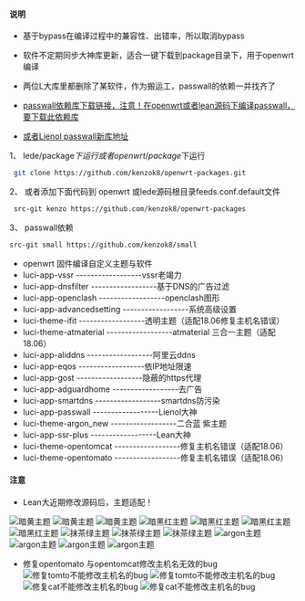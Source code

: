 ﻿#### 说明

* 基于bypass在编译过程中的兼容性、出错率，所以取消bypass

* 软件不定期同步大神库更新，适合一键下载到package目录下，用于openwrt编译


* 两位L大库里都删除了某软件，作为搬运工，passwall的依赖一并找齐了



- [passwall依赖库下载链接，注意！在openwrt或者lean源码下编译passwall，要下载此依赖库](https://github.com/kenzok8/small.git)


- [或者Lienol   passwall新库地址](https://github.com/xiaorouji/openwrt-passwall.git)
 


1、 lede/package$下运行 或者openwrt/package$下运行


```bash
 git clone https://github.com/kenzok8/openwrt-packages.git
```

 2、 或者添加下面代码到 openwrt 或lede源码根目录feeds.conf.default文件
 
```bash
 src-git kenzo https://github.com/kenzok8/openwrt-packages
```

 3、 passwall依赖
 
 ```bash
 src-git small https://github.com/kenzok8/small
 ```
 
- openwrt 固件编译自定义主题与软件
- luci-app-vssr            ------------------vssr老竭力
- luci-app-dnsfilter       ------------------基于DNS的广告过滤
- luci-app-openclash       ------------------openclash图形         
- luci-app-advancedsetting ------------------系统高级设置
- luci-theme-ifit          ------------------透明主题（适配18.06修复主机名错误）
- luci-theme-atmaterial    ------------------atmaterial 三合一主题（适配18.06）     
- luci-app-aliddns         ------------------阿里云ddns
- luci-app-eqos            ------------------依IP地址限速
- luci-app-gost            ------------------隐蔽的https代理
- luci-app-adguardhome     ------------------去广告 
- luci-app-smartdns        ------------------smartdns防污染
- luci-app-passwall        ------------------Lienol大神 
- luci-theme-argon_new     ------------------二合蓝 紫主题
- luci-app-ssr-plus        ------------------Lean大神 
- luci-theme-opentomcat    ------------------修复主机名错误（适配18.06）  
- luci-theme-opentomato    ------------------修复主机名错误（适配18.06）
#### 注意

* Lean大近期修改源码后，主题适配！



![暗黄主题](https://raw.githubusercontent.com/kenzok8/openwrt-packages/master/screenshot/sshot-9.jpg)
![暗黄主题](https://raw.githubusercontent.com/kenzok8/openwrt-packages/master/screenshot/sshot-10.jpg)
![暗黄主题](https://raw.githubusercontent.com/kenzok8/openwrt-packages/master/screenshot/sshot-11.jpg)
![暗黑红主题](https://raw.githubusercontent.com/kenzok8/openwrt-packages/master/screenshot/sshot-5.jpg)
![暗黑红主题](https://raw.githubusercontent.com/kenzok8/openwrt-packages/master/screenshot/sshot-6.jpg)
![暗黑红主题](https://raw.githubusercontent.com/kenzok8/openwrt-packages/master/screenshot/sshot-7.jpg)
![暗黑红主题](https://raw.githubusercontent.com/kenzok8/openwrt-packages/master/screenshot/sshot-8.jpg)
![抹茶绿主题](https://raw.githubusercontent.com/kenzok8/openwrt-packages/master/screenshot/sshot-12.jpg)
![抹茶绿主题](https://raw.githubusercontent.com/kenzok8/openwrt-packages/master/screenshot/sshot-13.jpg)
![抹茶绿主题](https://raw.githubusercontent.com/kenzok8/openwrt-packages/master/screenshot/sshot-14.jpg)
![argon主题](https://raw.githubusercontent.com/kenzok8/openwrt-packages/master/screenshot/sshot-1.png)
![argon主题](https://raw.githubusercontent.com/kenzok8/openwrt-packages/master/screenshot/sshot-2.png)
![argon主题](https://raw.githubusercontent.com/kenzok8/openwrt-packages/master/screenshot/sshot-3.png)
![argon主题](https://raw.githubusercontent.com/kenzok8/openwrt-packages/master/screenshot/sshot-4.png)
* 修复opentomato 与opentomcat修改主机名无效的bug
![修复tomto不能修改主机名的bug](https://raw.githubusercontent.com/kenzok8/openwrt-packages/master/screenshot/%E5%B0%8F%E7%8C%AA%E5%AE%B6-719.png)
![修复tomto不能修改主机名的bug](https://raw.githubusercontent.com/kenzok8/openwrt-packages/master/screenshot/%E5%B0%8F%E7%8C%AA%E5%AE%B6-722.png)
![修复cat不能修改主机名的bug](https://raw.githubusercontent.com/kenzok8/openwrt-packages/master/screenshot/%E5%B0%8F%E7%8C%AA%E5%AE%B6-720.png)
![修复cat不能修改主机名的bug](https://raw.githubusercontent.com/kenzok8/openwrt-packages/master/screenshot/%E5%B0%8F%E7%8C%AA%E5%AE%B6-721.png)

